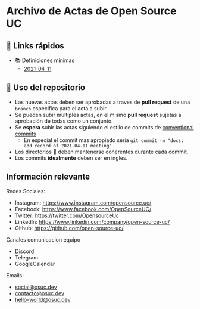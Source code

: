 # Archivo de Actas de Open Source UC

## :link: Links rápidos

- :books: Definiciones mínimas
  - [2021-04-11](./2021/2021-04-11.md)

## :memo: Uso del repositorio

- Las nuevas actas deben ser aprobadas a traves de **pull request** de una `branch` especifica para el acta a subir.
- Se pueden subir multiples actas, en el mismo **pull request** sujetas a aprobación de todas como un conjunto.
- Se **espera** subir las actas siguiendo el estilo de commits de [conventional commits](https://www.conventionalcommits.org/en/v1.0.0/)
  - En especial el commit mas apropiado seria `git commit -m "docs: add record of 2021-04-11 meeting"`
- Los directorios :file_folder: deben mantenerse coherentes durante cada commit.
- Los commits **idealmente** deben ser en ingles.


## Información relevante
Redes Sociales:
- Instagram: https://www.instagram.com/opensource.uc/
- Facebook: https://www.facebook.com/OpenSourceUC/
- Twitter: https://twitter.com/OpensourceUc
- LinkedIn: https://www.linkedin.com/company/open-source-uc/
- Github: https://github.com/open-source-uc/

Canales comunicacion equipo
- Discord
- Telegram
- GoogleCalendar

Emails: 
- social@osuc.dev
- contacto@osuc.dev
- hello-world@osuc.dev
